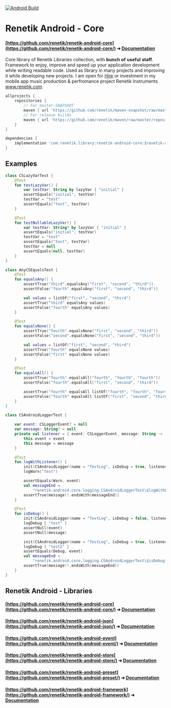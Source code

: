 <!---Header--->
[![Android Build](https://github.com/renetik/renetik-android-core/workflows/Android%20Build/badge.svg)
](https://github.com/renetik/renetik-android-core/actions/workflows/android.yml)

# Renetik Android - Core
#### [https://github.com/renetik/renetik-android-core](https://github.com/renetik/renetik-android-core/) ➜ [Documentation](https://renetik.github.io/renetik-android-core/)

Core library of Renetik Libraries collection, with **bunch** **of** **useful** **staff**.
Framework to enjoy, improve and speed up your application development while writing readable code.
Used as library in many projects and improving it while developing new projects.
I am open for [Hire](https://renetik.github.io) or investment in my mobile app music production & perfromance project Renetik Instruments www.renetik.com.

```gradle
allprojects {
    repositories {
        // For master-SNAPSHOT
        maven { url 'https://github.com/renetik/maven-snapshot/raw/master/repository' }
        // For release builds
        maven { url 'https://github.com/renetik/maven/raw/master/repository' }
    }
}
```
```gradle
dependencies {
    implementation 'com.renetik.library:renetik-android-core:$renetik-android-version'
}
```
## Examples
```kotlin
class CSLazyVarTest {
    @Test
    fun testLazyVar() {
        var testVar: String by lazyVar { "initial" }
        assertEquals("initial", testVar)
        testVar = "test"
        assertEquals("test", testVar)
    }

    @Test
    fun testNullableLazyVar() {
        var testVar: String? by lazyVar { "initial" }
        assertEquals("initial", testVar)
        testVar = "test"
        assertEquals("test", testVar)
        testVar = null
        assertEquals(null, testVar)
    }
}
```
```kotlin
class AnyCSEqualsTest {
    @Test
    fun equalsAny() {
        assertTrue("third".equalsAny("first", "second", "third"))
        assertFalse("fourth".equalsAny("first", "second", "third"))

        val values = listOf("first", "second", "third")
        assertTrue("third" equalsAny values)
        assertFalse("fourth" equalsAny values)
    }

    @Test
    fun equalsNone() {
        assertTrue("fourth".equalsNone("first", "second", "third"))
        assertFalse("second".equalsNone("first", "second", "third"))

        val values = listOf("first", "second", "third")
        assertTrue("fourth" equalsNone values)
        assertFalse("first" equalsNone values)
    }

    @Test
    fun equalsAll() {
        assertTrue("fourth".equalsAll("fourth", "fourth", "fourth"))
        assertFalse("fourth".equalsAll("first", "second", "third"))

        assertTrue("fourth" equalsAll listOf("fourth", "fourth", "fourth"))
        assertFalse("fourth" equalsAll listOf("first", "second", "third"))
    }
}
```
```kotlin
class CSAndroidLoggerTest {

    var event: CSLoggerEvent? = null
    var message: String? = null
    private val listener = { event: CSLoggerEvent, message: String ->
        this.event = event
        this.message = message
    }

    @Test
    fun logWithListener() {
        init(CSAndroidLogger(name = "TestLog", isDebug = true, listener))
        logWarn("test")

        assertEquals(Warn, event)
        val messageEnd =
            "renetik.android.core.logging.CSAndroidLoggerTest\$logWithListener(CSAndroidLoggerTest.kt:26) test"
        assertTrue(message!!.endsWith(messageEnd))
    }

    @Test
    fun isDebug() {
        init(CSAndroidLogger(name = "TestLog", isDebug = false, listener))
        logDebug { "test" }
        assertNull(event)
        assertNull(message)

        init(CSAndroidLogger(name = "TestLog", isDebug = true, listener))
        logDebug { "test2" }
        assertEquals(Debug, event)
        val messageEnd =
            "renetik.android.core.logging.CSAndroidLoggerTest\$isDebug(CSAndroidLoggerTest.kt:42) test2"
        assertTrue(message!!.endsWith(messageEnd))
    }
}
```

## Renetik Android - Libraries
#### [https://github.com/renetik/renetik-android-core](https://github.com/renetik/renetik-android-core/) ➜ [Documentation](https://renetik.github.io/renetik-android-core/)
#### [https://github.com/renetik/renetik-android-json](https://github.com/renetik/renetik-android-json/) ➜ [Documentation](https://renetik.github.io/renetik-android-json/)
#### [https://github.com/renetik/renetik-android-event](https://github.com/renetik/renetik-android-event/) ➜ [Documentation](https://renetik.github.io/renetik-android-event/)
#### [https://github.com/renetik/renetik-android-store](https://github.com/renetik/renetik-android-store/) ➜ [Documentation](https://renetik.github.io/renetik-android-store/)
#### [https://github.com/renetik/renetik-android-preset](https://github.com/renetik/renetik-android-preset/) ➜ [Documentation](https://renetik.github.io/renetik-android-preset/)
#### [https://github.com/renetik/renetik-android-framework](https://github.com/renetik/renetik-android-framework/) ➜ [Documentation](https://renetik.github.io/renetik-android-framework/)
